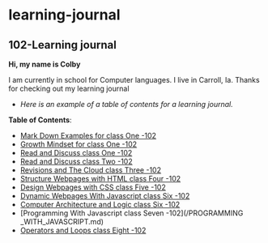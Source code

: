 # learning-journal

## 102-Learning journal

**Hi, my name is Colby**

I am currently in school for Computer languages. I live in Carroll, Ia.
Thanks for checking out my learning journal

- *Here is an example of a table of contents for a learning journal.*




**Table of Contents**:
- [Mark Down Examples for class One -102](/MarkdownExamples.md)
- [Growth Mindset for class One -102](/growthmindset.md)
- [Read and Discuss class One -102](/Discussion.md)
- [Read and Discuss class Two -102](/Discussion2.md)
- [Revisions and The Cloud class Three -102](/Discussion3.md)
- [Structure Webpages with HTML class Four -102](/Structure_Webpages_With_HTML.md)
- [Design Webpages with CSS class Five -102](/Design_Webpages_With_Css.md)
- [Dynamic Webpages With Javascript class Six -102](/DYNAMIC_WEBPAGES_WITH_JAVASCRIPT.md)
- [Computer Architecture and Logic class Six -102](/COMPUTER_ARCHITECTURE_AND_LOGIC.md)
- [Programming With Javascript class Seven -102](/PROGRAMMING _WITH_JAVASCRIPT.md)
- [Operators and Loops class Eight -102](/OPERATORS_AND_LOOPS.md)

